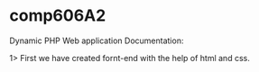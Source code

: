 # comp606A2
Dynamic PHP Web application 
Documentation: 

1> First we have created fornt-end with the help of html and css.

